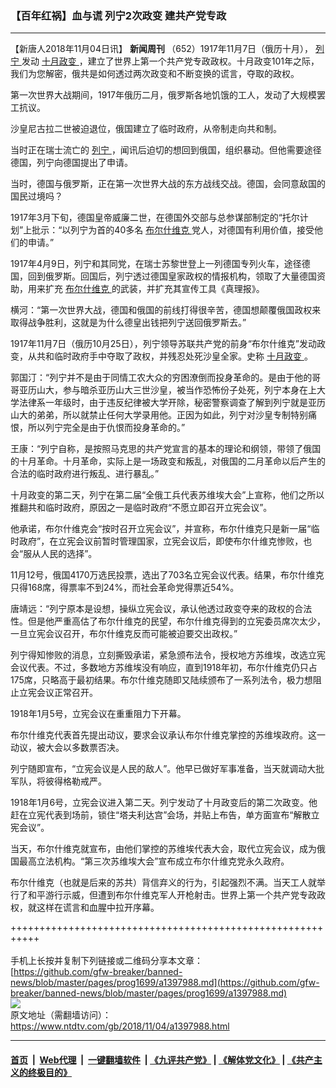 ### 【百年红祸】血与谎 列宁2次政变 建共产党专政
------------------------

<div class="post_content">
 <p>
  【新唐人2018年11月04日讯】
  <b>
   新闻周刊
  </b>
  （652）1917年11月7日（俄历十月），
  <a href="https://www.ntdtv.com/gb/列宁.htm">
   列宁
  </a>
  发动
  <a href="https://www.ntdtv.com/gb/十月政变.htm">
   十月政变
  </a>
  ，建立了世界上第一个共产党专政政权。十月政变101年之际，我们为您解密，俄共是如何透过两次政变和不断变换的谎言，夺取的政权。
 </p>
 <p>
  第一次世界大战期间，1917年俄历二月，俄罗斯各地饥饿的工人，发动了大规模罢工抗议。
 </p>
 <p>
  沙皇尼古拉二世被迫退位，俄国建立了临时政府，从帝制走向共和制。
 </p>
 <p>
  当时正在瑞士流亡的
  <a href="https://www.ntdtv.com/gb/列宁.htm">
   列宁
  </a>
  ，闻讯后迫切的想回到俄国，组织暴动。但他需要途径德国，列宁向德国提出了申请。
 </p>
 <p>
  当时，德国与俄罗斯，正在第一次世界大战的东方战线交战。德国，会同意敌国的国民过境吗？
 </p>
 <p>
  1917年3月下旬，德国皇帝威廉二世，在德国外交部与总参谋部制定的“托尔计划”上批示：“以列宁为首的40多名
  <a href="https://www.ntdtv.com/gb/布尔什维克.htm">
   布尔什维克
  </a>
  党人，对德国有利用价值，接受他们的申请。”
 </p>
 <p>
  1917年4月9日，列宁和其同党，在瑞士苏黎世登上一列德国专列火车，途径德国，回到俄罗斯。回国后，列宁透过德国皇家政权的情报机构，领取了大量德国资助，用来扩充
  <a href="https://www.ntdtv.com/gb/布尔什维克.htm">
   布尔什维克
  </a>
  的武装，并扩充其宣传工具《真理报》。
 </p>
 <p>
  横河：“第一次世界大战，德国和俄国的前线打得很辛苦，德国想颠覆俄国政权来取得战争胜利，这就是为什么德皇出钱把列宁送回俄罗斯去。”
 </p>
 <p>
  1917年11月7日（俄历10月25日），列宁领导苏联共产党的前身“布尔什维克”发动政变，从共和临时政府手中夺取了政权，并残忍处死沙皇全家。史称
  <a href="https://www.ntdtv.com/gb/十月政变.htm">
   十月政变
  </a>
  。
 </p>
 <p>
  郭国汀：“列宁并不是由于同情工农大众的穷困潦倒而投身革命的。是由于他的哥哥亚历山大，参与暗杀亚历山大三世沙皇，被当作恐怖份子处死，列宁本身在上大学法律系一年级时，由于违反纪律被大学开除，秘密警察调查了解到列宁就是亚历山大的弟弟，所以就禁止任何大学录用他。正因为如此，列宁对沙皇专制特别痛恨，所以列宁完全是由于仇恨而投身革命的。”
 </p>
 <p>
  王康：“列宁自称，是按照马克思的共产党宣言的基本的理论和纲领，带领了俄国的十月革命。十月革命，实际上是一场政变和叛乱，对俄国的二月革命以后产生的合法的临时政府进行叛乱、进行暴乱。”
 </p>
 <p>
  十月政变的第二天，列宁在第二届“全俄工兵代表苏维埃大会”上宣称，他们之所以推翻共和临时政府，原因之一是临时政府“不愿立即召开立宪会议”。
 </p>
 <p>
  他承诺，布尔什维克会“按时召开立宪会议”，并宣称，布尔什维克只是新一届“临时政府”，在立宪会议前暂时管理国家，立宪会议后，即使布尔什维克惨败，也会“服从人民的选择”。
 </p>
 <p>
  11月12号，俄国4170万选民投票，选出了703名立宪会议代表。结果，布尔什维克只得168席，得票率不到24%，而社会革命党得票近54%。
 </p>
 <p>
  唐靖远：“列宁原本是设想，操纵立宪会议，承认他透过政变夺来的政权的合法性。但是他严重高估了布尔什维克的民望，布尔什维克得到的立宪委员席次太少，一旦立宪会议召开，布尔什维克反而可能被迫要交出政权。”
 </p>
 <p>
  列宁得知惨败的消息，立刻撕毁承诺，紧急颁布法令，授权地方苏维埃，改选立宪会议代表。不过，多数地方苏维埃没有响应，直到1918年初，布尔什维克仍只占175席，只略高于最初结果。布尔什维克随即又陆续颁布了一系列法令，极力想阻止立宪会议正常召开。
 </p>
 <p>
  1918年1月5号，立宪会议在重重阻力下开幕。
 </p>
 <p>
  布尔什维克代表首先提出动议，要求会议承认布尔什维克掌控的苏维埃政府。这一动议，被大会以多数票否决。
 </p>
 <p>
  列宁随即宣布，“立宪会议是人民的敌人”。他早已做好军事准备，当天就调动大批军队，将彼得格勒戒严。
 </p>
 <p>
  1918年1月6号，立宪会议进入第二天。列宁发动了十月政变后的第二次政变。他赶在立宪代表到场前，锁住“塔夫利达宫”会场，并贴上布告，单方面宣布“解散立宪会议”。
 </p>
 <p>
  当天，布尔什维克就宣布，由他们掌控的苏维埃代表大会，取代立宪会议，成为俄国最高立法机构。“第三次苏维埃大会”宣布成立布尔什维克党永久政府。
 </p>
 <p>
  布尔什维克（也就是后来的苏共）背信弃义的行为，引起强烈不满。当天工人就举行了和平游行示威，但遭到布尔什维克军人开枪射击。世界上第一个共产党专政政权，就这样在谎言和血腥中拉开序幕。
 </p>
 <div class="single_ad">
 </div>
</div>

+++++++++++++++++++++++++++++++++++++++++++++++++++++++++++<br/><br/>
手机上长按并复制下列链接或二维码分享本文章：<br/>
[https://github.com/gfw-breaker/banned-news/blob/master/pages/prog1699/a1397988.md](https://github.com/gfw-breaker/banned-news/blob/master/pages/prog1699/a1397988.md)<br/>
[<img src='https://github.com/gfw-breaker/banned-news/blob/master/pages/prog1699/a1397988.md.png'/>](https://github.com/gfw-breaker/banned-news/blob/master/pages/prog1699/a1397988.md)<br/>
原文地址（需翻墙访问）：https://www.ntdtv.com/gb/2018/11/04/a1397988.html


------------------------
#### [首页](https://github.com/gfw-breaker/banned-news/blob/master/README.md) &nbsp;|&nbsp; [Web代理](https://github.com/labour-camp/helloworld) &nbsp;|&nbsp; [一键翻墙软件](https://github.com/gfw-breaker/nogfw/blob/master/README.md) &nbsp;| [《九评共产党》](https://github.com/gfw-breaker/9ping.md/blob/master/README.md#九评之一评共产党是什么) | [《解体党文化》](https://github.com/gfw-breaker/jtdwh.md/blob/master/README.md) | [《共产主义的终极目的》](https://github.com/gfw-breaker/gczydzjmd.md/blob/master/README.md)

